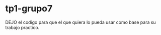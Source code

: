 # tp1-grupo7

DEJO el codigo para que el que quiera lo pueda usar como base para su trabajo practico.
